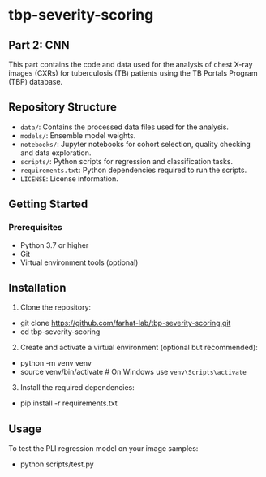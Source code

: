 # tbp-severity-scoring

## Part 2: CNN
This part contains the code and data used for the analysis of chest X-ray images (CXRs) for tuberculosis (TB) patients using the TB Portals Program (TBP) database.

## Repository Structure
- `data/`: Contains the processed data files used for the analysis.
- `models/`: Ensemble model weights.
- `notebooks/`: Jupyter notebooks for cohort selection, quality checking and data exploration.
- `scripts/`: Python scripts for regression and classification tasks.
- `requirements.txt`: Python dependencies required to run the scripts.
- `LICENSE`: License information.

## Getting Started
### Prerequisites
- Python 3.7 or higher
- Git
- Virtual environment tools (optional)

## Installation
1. Clone the repository:
- git clone https://github.com/farhat-lab/tbp-severity-scoring.git
- cd tbp-severity-scoring

2. Create and activate a virtual environment (optional but recommended):
- python -m venv venv
- source venv/bin/activate  # On Windows use `venv\Scripts\activate`

3. Install the required dependencies:
- pip install -r requirements.txt


## Usage
To test the PLI regression model on your image samples:
- python scripts/test.py


